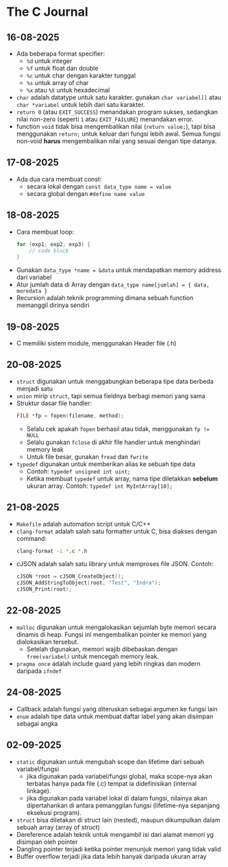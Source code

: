 # The C Journal

## 16-08-2025
- Ada beberapa format specifier:
    - `%d` untuk integer
    - `%f` untuk float dan double
    - `%c` untuk char dengan karakter tunggal
    - `%s` untuk array of char
    - `%x` atau `%X` untuk hexadecimal
- `char` adalah datatype untuk satu karakter. gunakan `char variabel[]` atau `char *variabel` untuk lebih dari satu karakter.
- `return 0` (atau `EXIT_SUCCESS`) menandakan program sukses, sedangkan nilai non-zero (seperti `1` atau `EXIT_FAILURE`) menandakan error.
- function `void` tidak bisa mengembalikan nilai (`return value;`), tapi bisa menggunakan `return;` untuk keluar dari fungsi lebih awal. Semua fungsi non-void **harus** mengembalikan nilai yang sesuai dengan tipe datanya.

## 17-08-2025
- Ada dua cara membuat const:
    - secara lokal dengan ```const data_type name = value```
    - secara global dengan ```#define name value```

## 18-08-2025
- Cara membuat loop:
    ```c 
    for (exp1; exp2; exp3) {
        // code block
    }
    ```
- Gunakan `data_type *name = &data` untuk mendapatkan memory address dari variabel 
- Atur jumlah data di Array dengan `data_type name[jumlah] = { data, moredata }`
- Recursion adalah teknik programming dimana sebuah function memanggil dirinya sendiri

## 19-08-2025
- C memiliki sistem module, menggunakan Header file (.h)

## 20-08-2025
- `struct` digunakan untuk menggabungkan beberapa tipe data berbeda menjadi satu
- `union` mirip `struct`, tapi semua fieldnya berbagi memori yang sama
- Struktur dasar file handler:
    ```c 
    FILE *fp = fopen(filename, method);
    ```
    - Selalu cek apakah `fopen` berhasil atau tidak, menggunakan `fp != NULL`
    - Selalu gunakan `fclose` di akhir file handler untuk menghindari memory leak
    - Untuk file besar, gunakan `fread` dan `fwrite`
- `typedef` digunakan untuk memberikan alias ke sebuah tipe data
    - Contoh: `typedef unsigned int uint;`
    - Ketika membuat `typedef` untuk array, nama tipe diletakkan **sebelum** ukuran array. Contoh: `typedef int MyIntArray[10];`

## 21-08-2025
- `Makefile` adalah automation script untuk C/C++
- `clang-format` adalah salah satu formatter untuk C, bisa diakses dengan command:
    ```bash
    clang-format -i *.c *.h
    ```
- cJSON adalah salah satu library untuk memproses file JSON. Contoh:
    ```c 
    cJSON *root = cJSON_CreateObject();
    cJSON_AddStringToObject(root, "Test", "Indra");
    cJSON_Print(root);
    ```

## 22-08-2025
- `malloc` digunakan untuk mengalokasikan sejumlah byte memori secara dinamis di heap. Fungsi ini mengembalikan pointer ke memori yang dialokasikan tersebut.
    - Setelah digunakan, memori wajib dibebaskan dengan `free(variabel)` untuk mencegah memory leak.
- `pragma once` adalah include guard yang lebih ringkas dan modern daripada `ifndef`

## 24-08-2025
- Callback adalah fungsi yang diteruskan sebagai argumen ke fungsi lain
- `enum` adalah tipe data untuk membuat daftar label yang akan disimpan sebagai angka
## 02-09-2025
- `static` digunakan untuk mengubah scope dan lifetime dari sebuah variabel/fungsi
    - jika digunakan pada variabel/fungsi global, maka scope-nya akan terbatas hanya pada file (.c) tempat ia didefinisikan (internal linkage).
    - jika digunakan pada variabel lokal di dalam fungsi, nilainya akan dipertahankan di antara pemanggilan fungsi (lifetime-nya sepanjang eksekusi program).
- `struct` bisa diletakan di struct lain (nested), maupun dikumpulkan dalam sebuah array (array of struct)
- Dereference adalah teknik untuk mengambil isi dari alamat memori yg disimpan oleh pointer
- Dangling pointer terjadi ketika pointer menunjuk memori yang tidak valid
- Buffer overflow terjadi jika data lebih banyak daripada ukuran array 